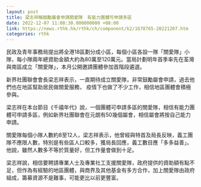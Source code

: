 ```yaml
---
layout: post
title: 梁志祥稱鼓勵屬會申請關愛隊　有能力團體可申請多區
date: 2022-12-07 11:08:30.000000000 +08:00
link: https://news.rthk.hk/rthk/ch/component/k2/1678765-20221207.htm
categories: rthk
---
```


民政及青年事務局提出將全港18區劃分成小區，每個小區各設一隊「關愛隊」小隊，每小隊兩年總資助金額大約為80萬至120萬元。當局計劃明年首季率先在荃灣與南區成立「關愛隊」，本月公開邀請團體參加首階段遴選。

新界社團聯會會長梁志祥表示，一直期待成立關愛隊，非常鼓勵屬會申請，過去他們也在地區幫助居民做關愛服務， 疫情下也做了不少工作，相信地區團體會積極參與。

梁志祥在本台節目《千禧年代》說，一個團體可申請多區的關愛隊，相信有能力團體可申請多區，例如新界社團聯會在元朗有50幾個屬會，相信屬會將按自己能力申請。

關愛隊每個小隊人數約8至12人，梁志祥表示，他曾經與特首及局長反映，義工團隊不應限人數，特別是有些區人口較多，獲局長回應，義工數目應「多多益善」。他說，雖然人數多不等於質量好，但工作量會做到十足。

梁志祥說，相信要聘請專業人士及專業社工支援關愛隊，政府提供的資助額有點不足，但作為有經驗的地區團體，與商界及其他基金有多方合作，加上關愛隊由政府組成，籌募資源不是難事，可能更比以前更豐富。
